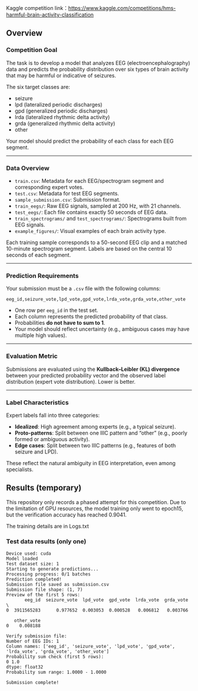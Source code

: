 Kaggle competition link：https://www.kaggle.com/competitions/hms-harmful-brain-activity-classification

## Overview

### Competition Goal

The task is to develop a model that analyzes EEG (electroencephalography) data and predicts the probability distribution over six types of brain activity that may be harmful or indicative of seizures.

The six target classes are:

- seizure
- lpd (lateralized periodic discharges)
- gpd (generalized periodic discharges)
- lrda (lateralized rhythmic delta activity)
- grda (generalized rhythmic delta activity)
- other

Your model should predict the probability of each class for each EEG segment.

------

### Data Overview

- `train.csv`: Metadata for each EEG/spectrogram segment and corresponding expert votes.
- `test.csv`: Metadata for test EEG segments.
- `sample_submission.csv`: Submission format.
- `train_eegs/`: Raw EEG signals, sampled at 200 Hz, with 21 channels.
- `test_eegs/`: Each file contains exactly 50 seconds of EEG data.
- `train_spectrograms/` and `test_spectrograms/`: Spectrograms built from EEG signals.
- `example_figures/`: Visual examples of each brain activity type.

Each training sample corresponds to a 50-second EEG clip and a matched 10-minute spectrogram segment. Labels are based on the central 10 seconds of each segment.

------

### Prediction Requirements

Your submission must be a `.csv` file with the following columns:

```
eeg_id,seizure_vote,lpd_vote,gpd_vote,lrda_vote,grda_vote,other_vote
```

- One row per `eeg_id` in the test set.
- Each column represents the predicted probability of that class.
- Probabilities **do not have to sum to 1**.
- Your model should reflect uncertainty (e.g., ambiguous cases may have multiple high values).

------

### Evaluation Metric

Submissions are evaluated using the **Kullback–Leibler (KL) divergence** between your predicted probability vector and the observed label distribution (expert vote distribution). Lower is better.

------

### Label Characteristics

Expert labels fall into three categories:

- **Idealized**: High agreement among experts (e.g., a typical seizure).
- **Proto-patterns**: Split between one IIIC pattern and “other” (e.g., poorly formed or ambiguous activity).
- **Edge cases**: Split between two IIIC patterns (e.g., features of both seizure and LPD).

These reflect the natural ambiguity in EEG interpretation, even among specialists.

## Results (temporary)

This repository only records a phased attempt for this competition. Due to the limitation of GPU resources, the model training only went to epoch15, but the verification accuracy has reached 0.9041. 

The training details are in Logs.txt

### Test data results (only one)

```
Device used: cuda
Model loaded
Test dataset size: 1
Starting to generate predictions...
Processing progress: 0/1 batches
Prediction completed!
Submission file saved as submission.csv
Submission file shape: (1, 7)
Preview of the first 5 rows:
       eeg_id  seizure_vote  lpd_vote  gpd_vote  lrda_vote  grda_vote  \
0  3911565283      0.977652  0.003053  0.000528   0.006812   0.003766   

   other_vote  
0    0.008188  

Verify submission file:
Number of EEG IDs: 1
Column names: ['eeg_id', 'seizure_vote', 'lpd_vote', 'gpd_vote', 'lrda_vote', 'grda_vote', 'other_vote']
Probability sum check (first 5 rows):
0 1.0
dtype: float32
Probability sum range: 1.0000 - 1.0000

Submission complete!
```